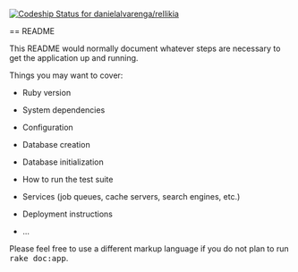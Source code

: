 [ ![Codeship Status for danielalvarenga/rellikia](https://codeship.io/projects/81bc9e40-492b-0132-68ba-1e4f86f858d0/status)](https://codeship.io/projects/46077)

== README

This README would normally document whatever steps are necessary to get the
application up and running.

Things you may want to cover:

* Ruby version

* System dependencies

* Configuration

* Database creation

* Database initialization

* How to run the test suite

* Services (job queues, cache servers, search engines, etc.)

* Deployment instructions

* ...


Please feel free to use a different markup language if you do not plan to run
<tt>rake doc:app</tt>.

